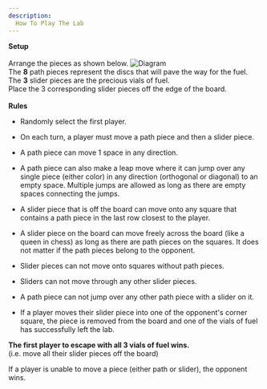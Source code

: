 ```yaml
---
description:
  How To Play The Lab
---
```


**Setup**
<br />    
Arrange the pieces as shown below.
![Diagram](/sliders-diagram-setup.png)
<br />
The **8** path pieces represent the discs that will pave the way for the fuel.    
The **3** slider pieces are the precious vials of fuel.    
Place the 3 corresponding slider pieces off the edge of the board.     
<br /> 
**Rules**
   
- Randomly select the first player.    
- On each turn, a player must move a path piece and then a slider piece.    
- A path piece can move 1 space in any direction.    
- A path piece can also make a leap move where it can jump over any single piece (either color) in any direction (orthogonal or diagonal) to an empty space.  Multiple jumps are allowed as long as there are empty spaces connecting the jumps.

- A slider piece that is off the board can move onto any square that contains a path piece in the last row closest to the player.  

- A slider piece on the board can move freely across the board (like a queen in chess) as long as there are path pieces on the squares.  It does not matter if the path pieces belong to the opponent.

- Slider pieces can not move onto squares without path pieces.
- Sliders can not move through any other slider pieces.
- A path piece can not jump over any other path piece with a slider on it.
- If a player moves their slider piece into one of the opponent's corner square, the piece is removed from the board and one of the vials of fuel has successfully left the lab.

**The first player to escape with all 3 vials of fuel wins.**    
(i.e. move all their slider pieces off the board)
    
If a player is unable to move a piece (either path or slider), the opponent wins.
